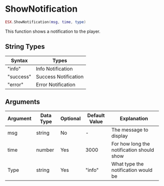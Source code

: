 # ShowNotification

```lua
ESX.ShowNotification(msg, time, type)
```

This function shows a notification to the player.

## String Types

| Syntax | Types           |
|-----------|----------------------|
| "info"    | Info Notification    |
| "success" | Success Notification |
| "error"   | Error Notification   |

## Arguments

| Argument      | Data Type | Optional | Default Value | Explanation                                                                                       |
|---------------|-----------|----------|---------------|---------------------------------------------------------------------------------------------------|
| msg           | string    | No       | -             | The message to display                                                                            |
| time          | number    | Yes      | 3000          | For how long the notification should show                                                         |
| Type          | string    | Yes      | "info"        | What type the notification would be                                                               |
